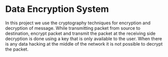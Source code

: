 # Data Encryption System
In this project we use the cryptography techniques for encryption and decryption of message. While transmitting packet from source to destination, encrypt packet and transmit the packet at the receiving side decryption is done using a key that is only available to the user. When there is any data hacking at the middle of the network it is not possible to decrypt the packet.
